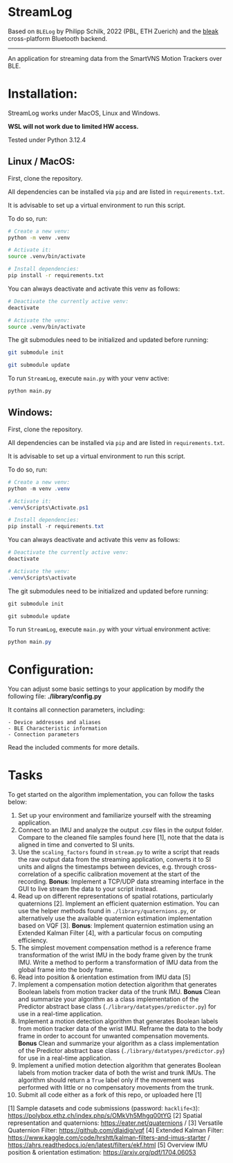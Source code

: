 # StreamLog

Based on `BLELog` by Philipp Schilk, 2022 (PBL, ETH Zuerich) and the [bleak](https://github.com/hbldh/bleak) 
cross-platform Bluetooth backend.

---

An application for streaming data from the  SmartVNS Motion Trackers over BLE.


# Installation:

StreamLog works under MacOS, Linux and Windows.

__WSL will not work due to limited HW access.__

Tested under Python 3.12.4

## Linux / MacOS:

First, clone the repository.

All dependencies can be installed via `pip` and are listed in `requirements.txt`.

It is advisable to set up a virtual environment to run this script. 

To do so, run:
```bash
# Create a new venv:
python -m venv .venv

# Activate it:
source .venv/bin/activate

# Install dependencies:
pip install -r requirements.txt
```

You can always deactivate and activate this venv as follows:
```bash
# Deactivate the currently active venv:
deactivate

# Activate the venv:
source .venv/bin/activate
```

The git submodules need to be initialized and updated before running:
```bash
git submodule init

git submodule update
```

To run `StreamLog`, execute `main.py` with your venv active:
```bash
python main.py
```

## Windows:

First, clone the repository.

All dependencies can be installed via `pip` and are listed in `requirements.txt`.

It is advisable to set up a virtual environment to run this script. 

To do so, run:
```powershell
# Create a new venv:
python -m venv .venv

# Activate it:
.venv\Scripts\Activate.ps1

# Install dependencies:
pip install -r requirements.txt
```

You can always deactivate and activate this venv as follows:
```powershell
# Deactivate the currently active venv:
deactivate

# Activate the venv:
.venv\Scripts\activate
```

The git submodules need to be initialized and updated before running:
```powershell
git submodule init

git submodule update
```

To run `StreamLog`, execute `main.py` with your virtual environment active:
```powershell
python main.py
```

# Configuration:

You can adjust some basic settings to your application by modify the following file:
__./library/config.py__

It contains all connection parameters, including:

    - Device addresses and aliases
    - BLE Characteristic information
    - Connection parameters

Read the included comments for more details.

# Tasks

To get started on the algorithm implementation, you can follow the tasks below:

1. Set up your environment and familiarize yourself with the streaming application.
2. Connect to an IMU and analyze the output .csv files in the output folder. Compare to the cleaned file samples found here [1], note that the data is aligned in time and converted to SI units.
3. Use the `scaling_factors` found in `stream.py` to write a script that reads the raw output data from the streaming application, converts it to SI units and aligns the timestamps between devices, e.g. through cross-correlation of a specific calibration movement at the start of the recording. **Bonus**: Implement a TCP/UDP data streaming interface in the GUI to live stream the data to your script instead.
4. Read up on different representations of spatial rotations, particularly quaternions [2]. Implement an efficient quaternion estimation. You can use the helper methods found in `./library/quaternions.py`, or alternatively use the available quaternion estimation implementation based on VQF [3]. **Bonus**: Implement quaternion estimation using an Extended Kalman Filter [4], with a particular focus on computing efficiency.
5. The simplest movement compensation method is a reference frame transformation of the wrist IMU in the body frame given by the trunk IMU. Write a method to perform a transformation of IMU data from the global frame into the body frame.
6. Read into position & orientation estimation from IMU data [5]
7. Implement a compensation motion detection algorithm that generates Boolean labels from motion tracker data of the trunk IMU. **Bonus** Clean and summarize your algorithm as a class implementation of the Predictor abstract base class (`./library/datatypes/predictor.py`) for use in a real-time application.
8. Implement a motion detection algorithm that generates Boolean labels from motion tracker data of the wrist IMU. Reframe the data to the body frame in order to account for unwanted compensation movements. **Bonus** Clean and summarize your algorithm as a class implementation of the Predictor abstract base class (`./library/datatypes/predictor.py`) for use in a real-time application.
9. Implement a unified motion detection algorithm that generates Boolean labels from motion tracker data of both the wrist and trunk IMUs. The algorithm should return a `True` label only if the movement was performed with little or no compensatory movements from the trunk.
10. Submit all code either as a fork of this repo, or uploaded here [1]

[1] Sample datasets and code submissions (password: `hacklife<3`): https://polybox.ethz.ch/index.php/s/OMkVh5Mhgq00tYG
[2] Spatial representation and quaternions: https://eater.net/quaternions / 
[3] Versatile Quaternion Filter: https://github.com/dlaidig/vqf
[4] Extended Kalman Filter: https://www.kaggle.com/code/hrshtt/kalman-filters-and-imus-starter / https://ahrs.readthedocs.io/en/latest/filters/ekf.html
[5] Overview IMU position & orientation estimation: https://arxiv.org/pdf/1704.06053
